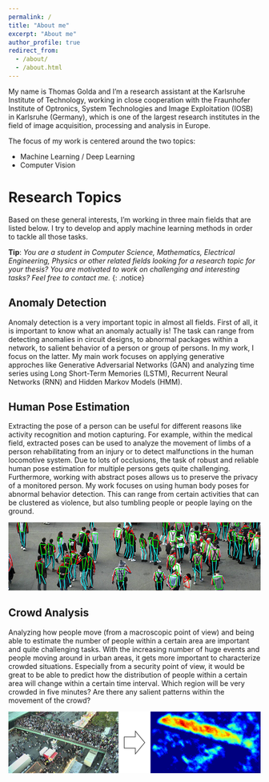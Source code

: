 ```yaml
---
permalink: /
title: "About me"
excerpt: "About me"
author_profile: true
redirect_from: 
  - /about/
  - /about.html
---
```


My name is Thomas Golda and I’m a research assistant at the Karlsruhe Institute of Technology, working in close cooperation with the Fraunhofer Institute of Optronics, System Technologies and Image Exploitation (IOSB) in Karlsruhe (Germany), which is one of the largest research institutes in the field of image acquisition, processing and analysis in Europe.

The focus of my work is centered around the two topics: 
* Machine Learning / Deep Learning
* Computer Vision 

Research Topics
======
Based on these general interests, I’m working in three main fields that are listed below. I try to develop and apply machine learning methods in order to tackle all those tasks.

**Tip**: _You are a student in Computer Science, Mathematics, Electrical Engineering, Physics or other related fields looking for a research topic for your thesis? You are motivated to work on challenging and interesting tasks? Feel free to contact me._
{: .notice}

Anomaly Detection
------
Anomaly detection is a very important topic in almost all fields. First of all, it is important to know what an anomaly actually is! The task can range from detecting anomalies in circuit designs, to abnormal packages within a network, to salient behavior of a person or group of persons. In my work, I focus on the latter. My main work focuses on applying generative approches like Generative Adversarial Networks (GAN) and analyzing time series using Long Short-Term Memories (LSTM), Recurrent Neural Networks (RNN) and Hidden Markov Models (HMM). 

Human Pose Estimation
------
Extracting the pose of a person can be useful for different reasons like activity recognition and motion capturing. For example, within the medical field, extracted poses can be used to analyze the movement of limbs of a person rehabilitating from an injury or to detect malfunctions in the human locomotive system. Due to lots of occlusions, the task of robust and reliable human pose estimation for multiple persons gets quite challenging. Furthermore, working with abstract poses allows us to preserve the privacy of a monitored person. My work focuses on using human body poses for abnormal behavior detection. This can range from certain activities that can be clustered as violence, but also tumbling people or people laying on the ground.

<img src='/images/field_human_pose_estimation.png'>

Crowd Analysis
------
Analyzing how people move (from a macroscopic point of view) and being able to estimate the number of people within a certain area are important and quite challenging tasks. With the increasing number of huge events and people moving around in urban areas, it gets more important to characterize crowded situations. Especially from a security point of view, it would be great to be able to predict how the distribution of people within a certain area will change within a certain time interval. Which region will be very crowded in five minutes? Are there any salient patterns within the movement of the crowd? 

<img src='/images/field_crowd_analysis.png'>
